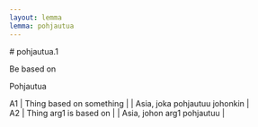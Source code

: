 ```yaml
---
layout: lemma
lemma: pohjautua
---
```


<div class="sense">
# <span class="sensename">pohjautua.1</span>

<span class="description">Be based on</span>

<span class="description">Pohjautua</span>

A1 | Thing based on something |   | Asia, joka pohjautuu johonkin |  
A2 | Thing arg1 is based on |   | Asia, johon arg1 pohjautuu |  

</div>

